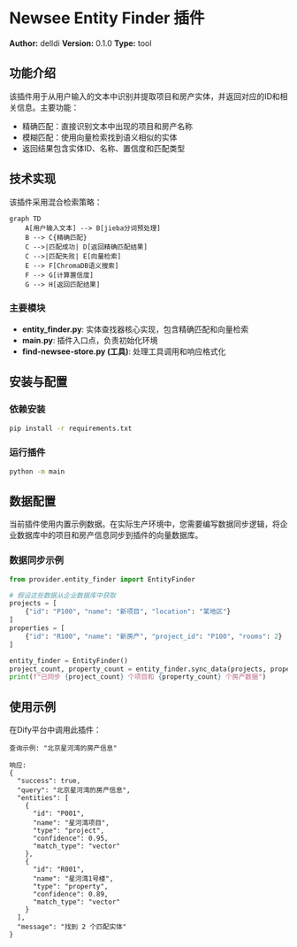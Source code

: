 # Newsee Entity Finder 插件

**Author:** delldi
**Version:** 0.1.0
**Type:** tool

## 功能介绍

该插件用于从用户输入的文本中识别并提取项目和房产实体，并返回对应的ID和相关信息。主要功能：

- 精确匹配：直接识别文本中出现的项目和房产名称
- 模糊匹配：使用向量检索找到语义相似的实体
- 返回结果包含实体ID、名称、置信度和匹配类型

## 技术实现

该插件采用混合检索策略：

```mermaid
graph TD
    A[用户输入文本] --> B[jieba分词预处理]
    B --> C{精确匹配}
    C -->|匹配成功| D[返回精确匹配结果]
    C -->|匹配失败| E[向量检索]
    E --> F[ChromaDB语义搜索]
    F --> G[计算置信度]
    G --> H[返回匹配结果]
```

### 主要模块

- **entity_finder.py**: 实体查找器核心实现，包含精确匹配和向量检索
- **main.py**: 插件入口点，负责初始化环境
- **find-newsee-store.py (工具)**: 处理工具调用和响应格式化

## 安装与配置

### 依赖安装

```bash
pip install -r requirements.txt
```

### 运行插件

```bash
python -m main
```

## 数据配置

当前插件使用内置示例数据。在实际生产环境中，您需要编写数据同步逻辑，将企业数据库中的项目和房产信息同步到插件的向量数据库。

### 数据同步示例

```python
from provider.entity_finder import EntityFinder

# 假设这些数据从企业数据库中获取
projects = [
    {"id": "P100", "name": "新项目", "location": "某地区"}
]
properties = [
    {"id": "R100", "name": "新房产", "project_id": "P100", "rooms": 2}
]

entity_finder = EntityFinder()
project_count, property_count = entity_finder.sync_data(projects, properties)
print(f"已同步 {project_count} 个项目和 {property_count} 个房产数据")
```

## 使用示例

在Dify平台中调用此插件：

```
查询示例: "北京星河湾的房产信息"

响应:
{
  "success": true,
  "query": "北京星河湾的房产信息",
  "entities": [
    {
      "id": "P001",
      "name": "星河湾项目",
      "type": "project",
      "confidence": 0.95,
      "match_type": "vector"
    },
    {
      "id": "R001",
      "name": "星河湾1号楼",
      "type": "property",
      "confidence": 0.89,
      "match_type": "vector"
    }
  ],
  "message": "找到 2 个匹配实体"
}
```
